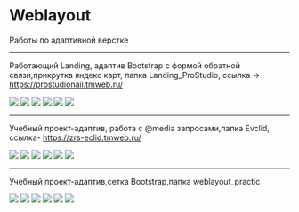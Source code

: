 # Weblayout
Работы по адаптивной верстке
____

Работающий Landing, адаптив Bootstrap с формой обратной связи,прикрутка яндекс карт, папка Landing_ProStudio, ссылка -> https://prostudionail.tmweb.ru/

<img src="https://github.com/ZhadanovRoman/Weblayout/blob/master/pictures%20weblayout/prostudio.jpg"> <img src="https://github.com/ZhadanovRoman/Weblayout/blob/master/pictures%20weblayout/prostudio2.jpg"> <img src="https://github.com/ZhadanovRoman/Weblayout/blob/master/pictures%20weblayout/prostudio3.jpg">
<img src="https://github.com/ZhadanovRoman/Weblayout/blob/master/pictures%20weblayout/prostudio6.jpg"> <img src="https://i.yapx.ru/WHo81m.jpg"> <img src="https://i.yapx.ru/WHo80m.jpg">

______

Учебный проект-адаптив, работа с @media запросами,папка Evclid, ссылка- https://zrs-eclid.tmweb.ru/


<img src="https://i.yapx.ru/WHuNAm.jpg"> <img src="https://i.yapx.ru/WHuNDm.jpg"> <img src="https://i.yapx.ru/WHuNEm.jpg"> <img src="https://i.yapx.ru/WHuNHm.jpg">
<img src="https://i.yapx.ru/WHuNLm.bmp"> <img src="https://i.yapx.ru/WHuNOm.bmp">

______

Учебный проект-адаптив,сетка Bootstrap,папка weblayout_practic 

<img src="https://i.yapx.ru/WHukWm.jpg"> <img src="https://i.yapx.ru/WHukNm.jpg"> <img src="https://i.yapx.ru/WHukOm.jpg">
<img src="https://i.yapx.ru/WHukPm.bmp"> <img src="https://i.yapx.ru/WHukSm.bmp"> <img src="https://i.yapx.ru/WHukVm.bmp">
